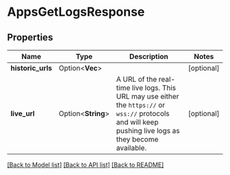 # AppsGetLogsResponse

## Properties

Name | Type | Description | Notes
------------ | ------------- | ------------- | -------------
**historic_urls** | Option<**Vec<String>**> |  | [optional]
**live_url** | Option<**String**> | A URL of the real-time live logs. This URL may use either the `https://` or `wss://` protocols and will keep pushing live logs as they become available. | [optional]

[[Back to Model list]](../README.md#documentation-for-models) [[Back to API list]](../README.md#documentation-for-api-endpoints) [[Back to README]](../README.md)


